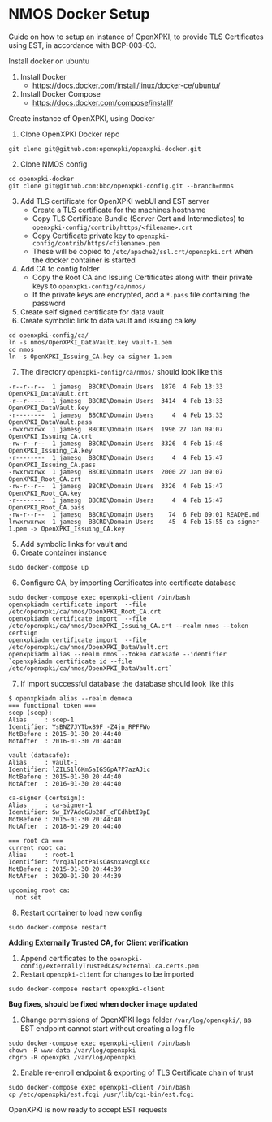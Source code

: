 # NMOS Docker Setup

Guide on how to setup an instance of OpenXPKI, to provide TLS Certificates using EST, in accordance with BCP-003-03.

Install docker on ubuntu
1. Install Docker
    * https://docs.docker.com/install/linux/docker-ce/ubuntu/
2. Install Docker Compose
    * https://docs.docker.com/compose/install/

Create instance of OpenXPKI, using Docker
1. Clone OpenXPKI Docker repo
```
git clone git@github.com:openxpki/openxpki-docker.git
```
2. Clone NMOS config
```
cd openxpki-docker
git clone git@github.com:bbc/openxpki-config.git --branch=nmos
```
3. Add TLS certificate for OpenXPKI webUI and EST server
    * Create a TLS certificate for the machines hostname
    * Copy TLS Certificate Bundle (Server Cert and Intermediates) to `openxpki-config/contrib/https/<filename>.crt`
    * Copy Certificate private key to `openxpki-config/contrib/https/<filename>.pem`
    * These will be copied to `/etc/apache2/ssl.crt/openxpki.crt` when the docker container is started
4. Add CA to config folder
    * Copy the Root CA and Issuing Certificates along with their private keys to `openxpki-config/ca/nmos/`
    * If the private keys are encrypted, add a `*.pass` file containing the password
5. Create self signed certificate for data vault
6. Create symbolic link to data vault and issuing ca key
```
cd openxpki-config/ca/
ln -s nmos/OpenXPKI_DataVault.key vault-1.pem
cd nmos
ln -s OpenXPKI_Issuing_CA.key ca-signer-1.pem
```
7. The directory `openxpki-config/ca/nmos/` should look like this
```
-r--r--r--  1 jamesg  BBCRD\Domain Users  1870  4 Feb 13:33 OpenXPKI_DataVault.crt
-r--r-----  1 jamesg  BBCRD\Domain Users  3414  4 Feb 13:33 OpenXPKI_DataVault.key
-r--------  1 jamesg  BBCRD\Domain Users     4  4 Feb 13:33 OpenXPKI_DataVault.pass
-rwxrwxrwx  1 jamesg  BBCRD\Domain Users  1996 27 Jan 09:07 OpenXPKI_Issuing_CA.crt
-rw-r--r--  1 jamesg  BBCRD\Domain Users  3326  4 Feb 15:48 OpenXPKI_Issuing_CA.key
-r--------  1 jamesg  BBCRD\Domain Users     4  4 Feb 15:47 OpenXPKI_Issuing_CA.pass
-rwxrwxrwx  1 jamesg  BBCRD\Domain Users  2000 27 Jan 09:07 OpenXPKI_Root_CA.crt
-rw-r--r--  1 jamesg  BBCRD\Domain Users  3326  4 Feb 15:47 OpenXPKI_Root_CA.key
-r--------  1 jamesg  BBCRD\Domain Users     4  4 Feb 15:47 OpenXPKI_Root_CA.pass
-rw-r--r--  1 jamesg  BBCRD\Domain Users    74  6 Feb 09:01 README.md
lrwxrwxrwx  1 jamesg  BBCRD\Domain Users    45  4 Feb 15:55 ca-signer-1.pem -> OpenXPKI_Issuing_CA.key
```
5. Add symbolic links for vault and
5. Create container instance
```
sudo docker-compose up
```
6. Configure CA, by importing Certificates into certificate database
```
sudo docker-compose exec openxpki-client /bin/bash
openxpkiadm certificate import  --file /etc/openxpki/ca/nmos/OpenXPKI_Root_CA.crt
openxpkiadm certificate import  --file /etc/openxpki/ca/nmos/OpenXPKI_Issuing_CA.crt --realm nmos --token certsign
openxpkiadm certificate import  --file /etc/openxpki/ca/nmos/OpenXPKI_DataVault.crt
openxpkiadm alias --realm nmos --token datasafe --identifier `openxpkiadm certificate id --file /etc/openxpki/ca/nmos/OpenXPKI_DataVault.crt`
```
7. If import successful database the database should look like this
```
$ openxpkiadm alias --realm democa
=== functional token ===
scep (scep):
Alias     : scep-1
Identifier: YsBNZ7JYTbx89F_-Z4jn_RPFFWo
NotBefore : 2015-01-30 20:44:40
NotAfter  : 2016-01-30 20:44:40

vault (datasafe):
Alias     : vault-1
Identifier: lZILS1l6Km5aIGS6pA7P7azAJic
NotBefore : 2015-01-30 20:44:40
NotAfter  : 2016-01-30 20:44:40

ca-signer (certsign):
Alias     : ca-signer-1
Identifier: Sw_IY7AdoGUp28F_cFEdhbtI9pE
NotBefore : 2015-01-30 20:44:40
NotAfter  : 2018-01-29 20:44:40

=== root ca ===
current root ca:
Alias     : root-1
Identifier: fVrqJAlpotPaisOAsnxa9cglXCc
NotBefore : 2015-01-30 20:44:39
NotAfter  : 2020-01-30 20:44:39

upcoming root ca:
  not set
```
8. Restart container to load new config
```
sudo docker-compose restart
```


**Adding Externally Trusted CA, for Client verification**
1. Append certificates to the `openxpki-config/externallyTrustedCAs/external.ca.certs.pem`
2. Restart `openxpki-client` for changes to be imported
```
sudo docker-compose restart openxpki-client
```


**Bug fixes, should be fixed when docker image updated**
1. Change permissions of OpenXPKI logs folder `/var/log/openxpki/`, as EST endpoint cannot start without creating a log file
```
sudo docker-compose exec openxpki-client /bin/bash
chown -R www-data /var/log/openxpki
chgrp -R openxpki /var/log/openxpki
```
2. Enable re-enroll endpoint & exporting of TLS Certificate chain of trust
```
sudo docker-compose exec openxpki-client /bin/bash
cp /etc/openxpki/est.fcgi /usr/lib/cgi-bin/est.fcgi
```
OpenXPKI is now ready to accept EST requests
